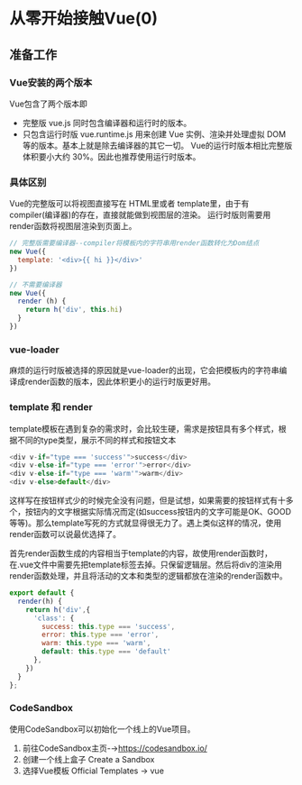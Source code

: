 # 从零开始接触Vue(0)
## 准备工作
### Vue安装的两个版本
  Vue包含了两个版本即
  - 完整版 vue.js	同时包含编译器和运行时的版本。
  - 只包含运行时版	vue.runtime.js 用来创建 Vue 实例、渲染并处理虚拟 DOM 等的版本。基本上就是除去编译器的其它一切。
  Vue的运行时版本相比完整版体积要小大约 30%。因此也推荐使用运行时版本。
### 具体区别
  Vue的完整版可以将视图直接写在 HTML里或者 template里，由于有 compiler(编译器)的存在，直接就能做到视图层的渲染。
  运行时版则需要用render函数将视图层渲染到页面上。

```javascript
// 完整版需要编译器--compiler将模板内的字符串用render函数转化为Dom结点  
new Vue({
  template: '<div>{{ hi }}</div>'
})

// 不需要编译器
new Vue({
  render (h) {
    return h('div', this.hi)
  }
})
```

### vue-loader
  麻烦的运行时版被选择的原因就是vue-loader的出现，它会把模板内的字符串编译成render函数的版本，因此体积更小的运行时版更好用。

### template 和 render 

template模板在遇到复杂的需求时，会比较生硬，需求是按钮具有多个样式，根据不同的type类型，展示不同的样式和按钮文本
```javascript
<div v-if="type === 'success'">success</div>
<div v-else-if="type === 'error'">error</div>
<div v-else-if="type === 'warm'">warm</div>
<div v-else>default</div>
```
这样写在按钮样式少的时候完全没有问题，但是试想，如果需要的按钮样式有十多个，按钮内的文字根据实际情况而定(如success按钮内的文字可能是OK、GOOD等等)。那么template写死的方式就显得很无力了。遇上类似这样的情况，使用render函数可以说最优选择了。

首先render函数生成的内容相当于template的内容，故使用render函数时，在.vue文件中需要先把template标签去掉。只保留逻辑层。然后将div的渲染用render函数处理，并且将活动的文本和类型的逻辑都放在渲染的render函数中。
```javascript
export default {
  render(h) {
    return h('div',{
      'class': {
        success: this.type === 'success',
        error: this.type === 'error',
        warm: this.type === 'warm',
        default: this.type === 'default'
      },
    })
  }
};
```

### CodeSandbox
  使用CodeSandbox可以初始化一个线上的Vue项目。
  1. 前往CodeSandbox主页-→https://codesandbox.io/ 
  2. 创建一个线上盒子 Create a Sandbox
  3. 选择Vue模板 Official Templates → vue
